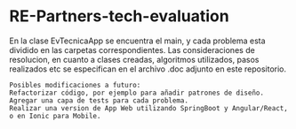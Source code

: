 # RE-Partners-tech-evaluation

En la clase EvTecnicaApp se encuentra el main, y cada problema esta dividido en las carpetas correspondientes.
Las consideraciones de resolucion, en cuanto a clases creadas, algoritmos utilizados, pasos realizados etc se especifican en el archivo .doc adjunto en este repositorio.

	Posibles modificaciones a futuro:
	Refactorizar código, por ejemplo para añadir patrones de diseño.
	Agregar una capa de tests para cada problema.
	Realizar una version de App Web utilizando SpringBoot y Angular/React, o en Ionic para Mobile.
